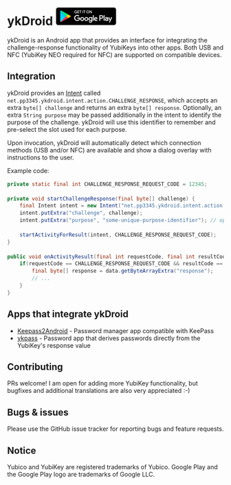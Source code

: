 # ykDroid [![Get in on Google Play](google-play-badge.png "Get it on Google Play")](https://play.google.com/store/apps/details?id=net.pp3345.ykdroid)
ykDroid is an Android app that provides an interface for integrating the challenge-response functionality
of YubiKeys into other apps. Both USB and NFC (YubiKey NEO required for NFC) are supported on compatible devices.

## Integration
ykDroid provides an [Intent](https://developer.android.com/reference/android/content/Intent.html) called
`net.pp3345.ykdroid.intent.action.CHALLENGE_RESPONSE`, which accepts an extra `byte[] challenge` and returns an extra
`byte[] response`. Optionally, an extra `String purpose` may be passed additionally in the intent to identify the purpose
of the challenge. ykDroid will use this identifier to remember and pre-select the slot used for each purpose.

Upon invocation, ykDroid will automatically detect which connection methods (USB and/or NFC) are available and show a dialog
overlay with instructions to the user.

Example code:
```java
private static final int CHALLENGE_RESPONSE_REQUEST_CODE = 12345;

private void startChallengeResponse(final byte[] challenge) {
    final Intent intent = new Intent("net.pp3345.ykdroid.intent.action.CHALLENGE_RESPONSE");
    intent.putExtra("challenge", challenge);
    intent.putExtra("purpose", "some-unique-purpose-identifier"); // optional

    startActivityForResult(intent, CHALLENGE_RESPONSE_REQUEST_CODE);
}

public void onActivityResult(final int requestCode, final int resultCode, final Intent data) {
    if(requestCode == CHALLENGE_RESPONSE_REQUEST_CODE && resultCode == RESULT_OK) {
        final byte[] response = data.getByteArrayExtra("response");
        // ...
    }
}
```

## Apps that integrate ykDroid
* [Keepass2Android](https://play.google.com/store/apps/details?id=keepass2android.keepass2android) - Password manager
  app compatible with KeePass
* [ykpass](https://github.com/noliran/ykpass) - Password app that derives passwords directly from the YubiKey's response value

## Contributing
PRs welcome! I am open for adding more YubiKey functionality, but bugfixes and additional translations are also very
appreciated :-)

## Bugs & issues
Please use the GitHub issue tracker for reporting bugs and feature requests.

## Notice
Yubico and YubiKey are registered trademarks of Yubico. Google Play and the Google Play logo are trademarks of Google LLC.
